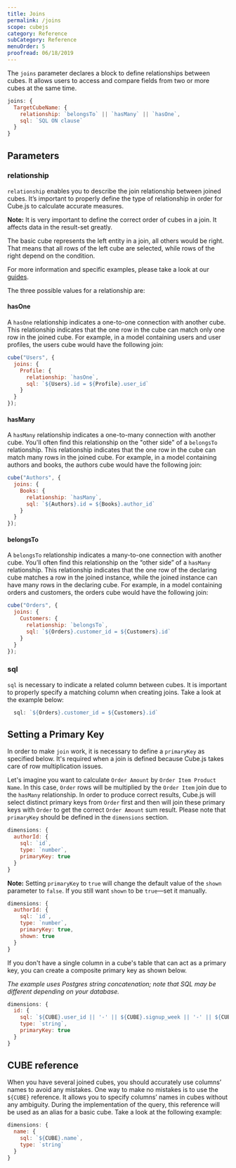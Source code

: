 ```yaml
---
title: Joins
permalink: /joins
scope: cubejs
category: Reference
subCategory: Reference
menuOrder: 5
proofread: 06/18/2019
---
```


The `joins` parameter declares a block to define relationships between cubes.
It allows users to access and compare fields from two or more cubes at the same time.

```javascript
joins: {
  TargetCubeName: {
    relationship: `belongsTo` || `hasMany` || `hasOne`,
    sql: `SQL ON clause`
  }
}
```

## Parameters

### relationship

`relationship` enables you to describe the join relationship between joined cubes.
It’s important to properly define the type of relationship in order for Cube.js
to calculate accurate measures.

<div class="block help-block">
  <p><b>Note:</b> It is very important to define the correct order of cubes in a join. It affects data in the result-set greatly.</p>
  <p>The basic cube represents the left entity in a join, all others would be right. That means that all rows of the left cube are selected, while rows of the right depend on the condition.</p>
  <p>For more information and specific examples, please take a look at our <a href="direction-of-joins">guides</a>.</p>
</div>


The three possible values for a relationship are:

#### hasOne

A `hasOne` relationship indicates a one-to-one connection with another cube. This relationship
indicates that the one row in the cube can match only one row in the joined cube. For example,
in a model containing users and user profiles, the users cube would have the following join:

```javascript
cube("Users", {
  joins: {
    Profile: {
      relationship: `hasOne`,
      sql: `${Users}.id = ${Profile}.user_id`
    }
  }
});
```

#### hasMany

A `hasMany` relationship indicates a one-to-many connection with another cube.
You'll often find this relationship on the "other side" of a `belongsTo`
relationship. This relationship indicates that the one row in the cube can match many rows in the joined cube.
For example, in a model containing authors and books, the authors cube would have the following join:

```javascript
cube("Authors", {
  joins: {
    Books: {
      relationship: `hasMany`,
      sql: `${Authors}.id = ${Books}.author_id`
    }
  }
});
```

#### belongsTo

A `belongsTo` relationship indicates a many-to-one connection with another cube. You’ll often find this relationship on the “other side” of a `hasMany` relationship. This relationship indicates that the one row of the declaring cube matches a row in the joined instance, while the joined instance can have many rows in the declaring cube. For example, in a model containing orders and customers, the orders cube would have the following join:

```javascript
cube("Orders", {
  joins: {
    Customers: {
      relationship: `belongsTo`,
      sql: `${Orders}.customer_id = ${Customers}.id`
    }
  }
});
```

### sql

`sql` is necessary to indicate a related column between cubes. It is important to properly specify a matching column when creating joins. Take a look at the example below:
```javascript
  sql: `${Orders}.customer_id = ${Customers}.id`
```

## Setting a Primary Key

In order to make `join` work, it is necessary to define a `primaryKey` as specified below.
It's required when a join is defined because Cube.js takes care of row multiplication issues.

Let's imagine you want to calculate `Order Amount` by `Order Item Product Name`.
In this case, `Order` rows will be multiplied by the `Order Item` join due to the `hasMany` relationship.
In order to produce correct results, Cube.js will select distinct primary keys from `Order` first and then will join these primary keys with `Order` to get the correct `Order Amount` sum result.
Please note that `primaryKey` should be defined in the `dimensions` section.

```javascript
dimensions: {
  authorId: {
    sql: `id`,
    type: `number`,
    primaryKey: true
  }
}
```
<div class="block help-block">
  <p>
    <b>Note:</b>
    Setting <code>primaryKey</code> to <code>true</code> will change the default value of the <code>shown</code> parameter to <code>false</code>. If you still want <code>shown</code> to be <code>true</code>—set it manually.
  </p>
</div>

```javascript
dimensions: {
  authorId: {
    sql: `id`,
    type: `number`,
    primaryKey: true,
    shown: true
  }
}
```

If you don't have a single column in a cube's table that can act as a primary key,
you can create a composite primary key as shown below.

_The example uses Postgres string concatenation; note that SQL may be
different depending on your database._

```javascript
dimensions: {
  id: {
    sql: `${CUBE}.user_id || '-' || ${CUBE}.signup_week || '-' || ${CUBE}.activity_week`,
    type: `string`,
    primaryKey: true
  }
}
```

## CUBE reference

When you have several joined cubes, you should accurately use columns’ names to avoid any mistakes. One way to make no mistakes is to use the `${CUBE}` reference. It allows you to specify columns’ names in cubes without any ambiguity. During the implementation of the query, this reference will be used as an alias for a basic cube. Take a look at the following example:

```javascript
dimensions: {
  name: {
    sql: `${CUBE}.name`,
    type: `string`
  }
}
```
